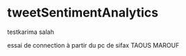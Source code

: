 # tweetSentimentAnalytics
testkarima
salah

essai de connection à partir du pc de sifax
TAOUS MAROUF